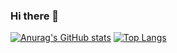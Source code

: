 ### Hi there 👋

[![Anurag's GitHub stats](https://github-readme-stats.vercel.app/api?username=Hidden-is-fun)](https://github.com/anuraghazra/github-readme-stats)
[![Top Langs](https://github-readme-stats.vercel.app/api/top-langs/?username=Hidden-is-fun&layout=compact)](https://github.com/anuraghazra/github-readme-stats)

<!--
**Hidden-is-fun/Hidden-is-fun** is a ✨ _special_ ✨ repository because its `README.md` (this file) appears on your GitHub profile.

Here are some ideas to get you started:

- 🔭 I’m currently working on ...
- 🌱 I’m currently learning ...
- 👯 I’m looking to collaborate on ...
- 🤔 I’m looking for help with ...
- 💬 Ask me about ...
- 📫 How to reach me: ...
- 😄 Pronouns: ...
- ⚡ Fun fact: ...
-->

